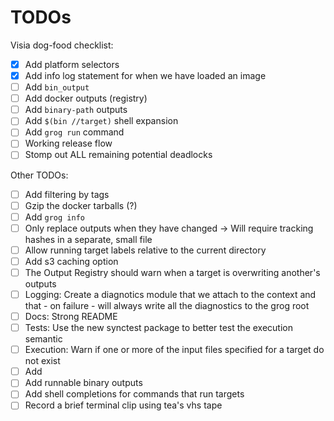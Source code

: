 # TODOs

Visia dog-food checklist:

- [x] Add platform selectors
- [x] Add info log statement for when we have loaded an image
- [ ] Add `bin_output`
- [ ] Add docker outputs (registry)
- [ ] Add `binary-path` outputs
- [ ] Add `$(bin //target)` shell expansion
- [ ] Add `grog run` command
- [ ] Working release flow
- [ ] Stomp out ALL remaining potential deadlocks

Other TODOs:

- [ ] Add filtering by tags
- [ ] Gzip the docker tarballs (?)
- [ ] Add `grog info`
- [ ] Only replace outputs when they have changed -> Will require tracking hashes in a separate, small file
- [ ] Allow running target labels relative to the current directory
- [ ] Add s3 caching option
- [ ] The Output Registry should warn when a target is overwriting another's outputs
- [ ] Logging: Create a diagnotics module that we attach to the context and that - on failure - will always write all the diagnostics to the grog root
- [ ] Docs: Strong README
- [ ] Tests: Use the new synctest package to better test the execution semantic
- [ ] Execution: Warn if one or more of the input files specified for a target do not exist
- [ ] Add
- [ ] Add runnable binary outputs
- [ ] Add shell completions for commands that run targets
- [ ] Record a brief terminal clip using tea's vhs tape
